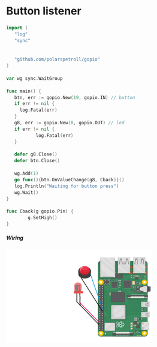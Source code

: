 # Button listener



```go
import (
   "log"
   "sync"


   "github.com/polarspetroll/gopio"
)

var wg sync.WaitGroup  

func main() {
   btn, err := gopio.New(19, gopio.IN) // button
   if err != nil {
     log.Fatal(err)
   }
   g8, err := gopio.New(8, gopio.OUT) // led
   if err != nil {
           log.Fatal(err)
   }

   defer g8.Close()
   defer btn.Close()

   wg.Add(1)
   go func(){btn.OnValueChange(g8, Cback)}()
   log.Println("Waiting for button press")
   wg.Wait()
}

func Cback(g gopio.Pin) {
        g.SetHigh()
}

```

##### Wiring

<div align="left">
<img src="button.png" width="390"/>
</div>
